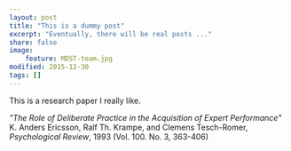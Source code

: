 ```yaml
---
layout: post
title: "This is a dummy post"
excerpt: "Eventually, there will be real posts ..."
share: false
image:
    feature: MDST-team.jpg
modified: 2015-12-30
tags: []
---
```


This is a research paper I really like. 

_"The Role of Deliberate Practice in the Acquisition of Expert Performance"_ K. Anders Ericsson, Ralf Th. Krampe, and Clemens Tesch-Romer, _Psychological Review_, 1993 (Vol. 100. No. 3, 363-406)
